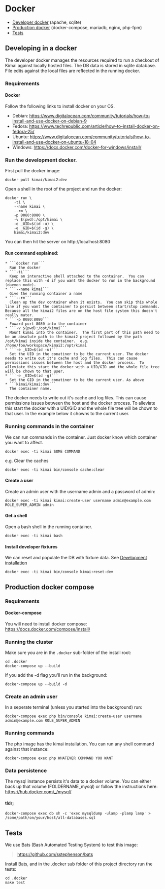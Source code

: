 # Docker

 * [Developer docker](#developing-in-a-docker) (apache, sqlite)
 * [Production docker](#production-docker-compose) (docker-compose, mariadb, nginx, php-fpm)
 * [Tests](#tests)

## Developing in a docker

The developer docker manages the resources required to run a checkout of Kimai against locally hosted files.  The DB data is stored in sqlite database.  File edits against the local files are reflected in the running docker.

### Requirements

#### Docker

Follow the following links to install docker on your OS.

 * Debian: https://www.digitalocean.com/community/tutorials/how-to-install-and-use-docker-on-debian-9
 * Fedora: https://www.techrepublic.com/article/how-to-install-docker-on-fedora-25/
 * Ubuntu: https://www.digitalocean.com/community/tutorials/how-to-install-and-use-docker-on-ubuntu-18-04
 * Windows: https://docs.docker.com/docker-for-windows/install/

### Run the development docker.

First pull the docker image:

    docker pull kimai/kimai2:dev

Open a shell in the root of the project and run the docker:

    docker run \
        -ti \
        --name kimai \
        --rm \
        -p 8080:8080 \
        -v $(pwd):/opt/kimai \
        -e _UID=$(id -u) \
        -e _GID=$(id -g) \
        kimai/kimai2:dev

You can then hit the server on http://localhost:8080

#### Run command explained:

    * ```docker run```
      Run the docker
    * ```-ti```
      Keep an interactive shell attached to the container.  You can replace this with -d if you want the docker to run in the background (daemon mode).
    * ```--name kimai```
      Give the running container a name
    * ```--rm```
      Clean up the dev container when it exists.  You can skip this whole line if you want the container to persist between start/stop commands.  Because all the kimai2 files are on the host file system this doesn't really mater.
    * ```-p 8080:8080```
      Foward port 8080 into the container
    * ```-v $(pwd):/opt/kimai```
      Mount kimai into the container.  The first part of this path need to be an absolute path to the kimai2 project followed by the path /opt/kimai inside the container.  e.g. /home/foo/workspace/kimai2:/opt/kimai
    * ```-e _UID=$(id -u)```
      Set the UID in the conatiner to be the current user. The docker needs to write out it's cache and log files.  This can cause permissions issues between the host and the docker process.  To alleviate this start the docker with a UID/GID and the whole file tree will be chown to that user.
    * ```-e _GID=$(id -g)```
      Set the GID in the conatiner to be the current user. As above
    * ```kimai/kimai:dev```
      The container name.

The docker needs to write out it's cache and log files.  This can cause permissions issues between the host and the docker process.  To alleviate this start the docker with a UID/GID and the whole file tree will be chown to that user.  In the example below it chowns to the current user.

### Running commands in the container

We can run commands in the container.  Just docker know which container you want to affect.

    docker exec -ti kimai SOME COMMAND

e.g. Clear the caches

    docker exec -ti kimai bin/console cache:clear

#### Create a user

Create an admin user with the username admin and a password of admin:

    docker exec -ti kimai kimai:create-user username admin@example.com ROLE_SUPER_ADMIN admin

#### Get a shell

Open a bash shell in the running container.

    docker exec -ti kimai bash

#### Install developer fixtures

We can reset and populate the DB with fixture data.  See [Development installation](installation.md#development-installation)

    docker exec -ti kimai bin/console kimai:reset-dev

## Production docker compose

### Requirements

#### Docker-compose

You will need to install docker compose: https://docs.docker.com/compose/install/

### Running the cluster

Make sure you are in the ```.docker``` sub-folder of the install root:

    cd .docker
    docker-compose up --build

If you add the -d flag you'll run in the background:

    docker-compose up --build -d

### Create an admin user

In a seperate terminal (unless you started into the background) run:

    docker-compose exec php bin/console kimai:create-user username admin@example.com ROLE_SUPER_ADMIN

### Running commands

The php image has the kimai installation.  You can run any shell command against that instance:

    docker-compose exec php WHATEVER COMMAND YOU WANT

### Data persistence

The mysql instance persists it's data to a docker volume.  You can either back up that volume (FOLDERNAME_mysql) or follow the instructions here: https://hub.docker.com/_/mysql/

#### tldr;


    docker-compose exec db sh -c 'exec mysqldump -ulamp -plamp lamp' > /some/path/on/your/host/all-databases.sql

## Tests

We use Bats (Bash Automated Testing System) to test this image:

> https://github.com/sstephenson/bats

Install Bats, and in the .docker sub folder of this project directory run the tests:

    cd .docker
    make test
